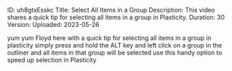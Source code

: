 ID: uh8gtxEsskc
Title: Select All Items in a Group
Description: This video shares a quick tip for selecting all items in a group in Plasticity.
Duration: 30
Version: 
Uploaded: 2023-05-26

yum yum Floyd here with a quick tip for
selecting all items in a group in
plasticity simply press and hold the ALT
key and left click on a group in the
outliner and all items in that group
will be selected
use this handy option to speed up
selection in Plasticity